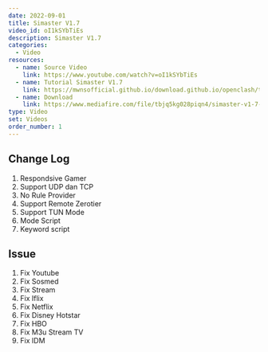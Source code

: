 ```yaml
---
date: 2022-09-01
title: Simaster V1.7
video_id: oI1kSYbTiEs
description: Simaster V1.7
categories:
  - Video
resources:
  - name: Source Video
    link: https://www.youtube.com/watch?v=oI1kSYbTiEs
  - name: Tutorial Simaster V1.7
    link: https://mwnsofficial.github.io/download.github.io/openclash/tutorial-penggunaan-simaster-v1-7/
  - name: Download
    link: https://www.mediafire.com/file/tbjq5kg028piqn4/simaster-v1-7-2022-09-01.tar.gz/file
type: Video
set: Videos
order_number: 1
---
```


## Change Log

1. Respondsive Gamer
2. Support UDP dan TCP
3. No Rule Provider
4. Support Remote Zerotier
5. Support TUN Mode
6. Mode Script
7. Keyword script

## Issue

1. Fix Youtube
2. Fix Sosmed
3. Fix Stream
4. Fix Iflix
5. Fix Netflix
6. Fix Disney Hotstar
7. Fix HBO
8. Fix M3u Stream TV
9. Fix IDM
